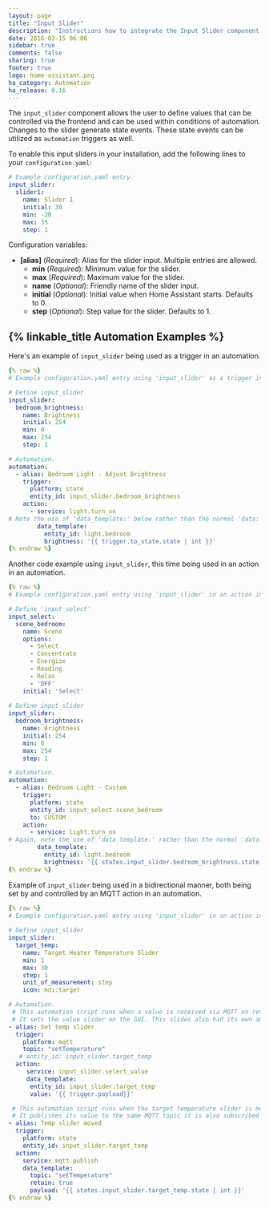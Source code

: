 ```yaml
---
layout: page
title: "Input Slider"
description: "Instructions how to integrate the Input Slider component into Home Assistant."
date: 2016-03-15 06:00
sidebar: true
comments: false
sharing: true
footer: true
logo: home-assistant.png
ha_category: Automation
ha_release: 0.16
---
```


The `input_slider` component allows the user to define values that can be controlled via the frontend and can be used within conditions of automation. Changes to the slider generate state events. These state events can be utilized as `automation` triggers as well. 

To enable this input sliders in your installation, add the following lines to your `configuration.yaml`:

```yaml
# Example configuration.yaml entry
input_slider:
  slider1:
    name: Slider 1
    initial: 30
    min: -20
    max: 35
    step: 1
```

Configuration variables:

- **[alias]** (*Required*): Alias for the slider input. Multiple entries are allowed.
  - **min** (*Required*): Minimum value for the slider.
  - **max** (*Required*): Maximum value for the slider.
  - **name** (*Optional*): Friendly name of the slider input.
  - **initial** (*Optional*): Initial value when Home Assistant starts. Defaults to 0.
  - **step** (*Optional*): Step value for the slider. Defaults to 1.

## {% linkable_title Automation Examples %}

Here's an example of `input_slider` being used as a trigger in an automation.

```yaml
{% raw %}
# Example configuration.yaml entry using 'input_slider' as a trigger in an automation

# Define input_slider
input_slider:
  bedroom_brightness:
    name: Brightness
    initial: 254
    min: 0
    max: 254
    step: 1

# Automation.     
automation:
  - alias: Bedroom Light - Adjust Brightness
    trigger:
      platform: state
      entity_id: input_slider.bedroom_brightness
    action:
      - service: light.turn_on
# Note the use of 'data_template:' below rather than the normal 'data:' if you weren't using an input variable
        data_template:
          entity_id: light.bedroom
          brightness: '{{ trigger.to_state.state | int }}'
{% endraw %}
```

Another code example using `input_slider`, this time being used in an action in an automation.

```yaml
{% raw %}
# Example configuration.yaml entry using 'input_slider' in an action in an automation

# Define 'input_select'
input_select:
  scene_bedroom:
    name: Scene
    options:
      - Select
      - Concentrate
      - Energize
      - Reading
      - Relax
      - 'OFF'
    initial: 'Select'
    
# Define input_slider
input_slider:
  bedroom_brightness:
    name: Brightness
    initial: 254
    min: 0
    max: 254
    step: 1

# Automation.     
automation:
  - alias: Bedroom Light - Custom
    trigger:
      platform: state
      entity_id: input_select.scene_bedroom
      to: CUSTOM
    action:
      - service: light.turn_on
# Again, note the use of 'data_template:' rather than the normal 'data:' if you weren't using an input variable.
        data_template:
          entity_id: light.bedroom
          brightness: '{{ states.input_slider.bedroom_brightness.state | int }}'
{% endraw %}
```


Example of `input_slider` being used in a bidirectional manner, both being set by and controlled by an MQTT action in an automation.

```yaml
{% raw %}
# Example configuration.yaml entry using 'input_slider' in an action in an automation
   
# Define input_slider
input_slider:
  target_temp:
    name: Target Heater Temperature Slider
    min: 1
    max: 30
    step: 1
    unit_of_measurement: step  
    icon: mdi:target

# Automation.     
 # This automation script runs when a value is received via MQTT on retained topic: setTemperature
 # It sets the value slider on the GUI. This slides also had its own automation when the value is changed.
- alias: Set temp slider
  trigger:
    platform: mqtt
    topic: "setTemperature"
   # entity_id: input_slider.target_temp
  action:
     service: input_slider.select_value
     data_template:
      entity_id: input_slider.target_temp
      value: '{{ trigger.payload}}'

 # This automation script runs when the target temperature slider is moved.
 # It publishes its value to the same MQTT topic it is also subscribed to.
- alias: Temp slider moved
  trigger:
    platform: state
    entity_id: input_slider.target_temp
  action:
    service: mqtt.publish
    data_template:
      topic: "setTemperature"
      retain: true
      payload: '{{ states.input_slider.target_temp.state | int }}'
{% endraw %}
```

